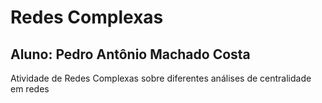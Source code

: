 # Redes Complexas
## Aluno: Pedro Antônio Machado Costa
Atividade de Redes Complexas sobre diferentes análises de centralidade em redes
